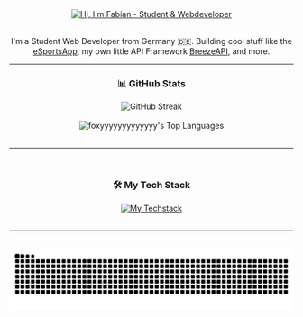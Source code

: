 <div align="center">
  <a href="https://maierfabian.de">
    <img src="https://readme-typing-svg.demolab.com?font=Open+Sans&weight=800&size=29&pause=1000&color=FF7700&center=true&vCenter=true&random=true&width=700&height=75&lines=Welcome+on+my+Github%F0%9F%91%8B;I'm+Fabian+Student+%26+Webdeveloper;Check+out+my+Portfolio!" alt="Hi, I'm Fabian - Student & Webdeveloper" />
  </a>
</div>

<br>

<p align="center">
  I'm a Student Web Developer from Germany 🇩🇪. Building cool stuff like the <a href="https://esportsapp.gg" target="_blank" rel="noopener noreferrer">eSportsApp</a>, my own little API Framework <a href="https://github.com/foxyyyyyyyyyyyyy/BreezeAPI" target="_blank" rel="noopener noreferrer">BreezeAPI</a>, and more.
</p>

---

<div align="center">
  <h3>📊 GitHub Stats</h3>
  <img src="https://streak-stats.demolab.com?user=foxyyyyyyyyyyyyy&theme=highcontrast&hide_border=true&date_format=j%20M%5B%20Y%5D&mode=weekly&background=00000000" alt="GitHub Streak" />
  <br><br>
  <img alt="foxyyyyyyyyyyyyy's Top Languages" src="https://githubstats.maierfabian.de/api/top-langs?username=foxyyyyyyyyyyyyy&theme=gruvbox&bg_color=00000000&show_icons=true&hide_border=true&layout=compact&card_width=350" />
</div>

<br>

---

<br>

<div align="center">
  <h3>🛠️ My Tech Stack</h3>
  <a href="https://maierfabian.de">
    <img alt="My Techstack" src="https://skillicons.dev/icons?i=docker,figma,nextjs,prisma,postgres,redis,pnpm" />
  </a>
</div>

<br>

---

<br>

<div align="center">
  <img src="https://raw.githubusercontent.com/foxyyyyyyyyyyyyy/foxyyyyyyyyyyyyy/output/snake.svg" alt="Snake animation eating my contributions" />
</div>

<br>
